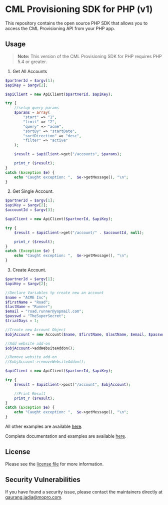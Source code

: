 # CML Provisioning SDK for PHP (v1)

This repository contains the open source PHP SDK that allows you to access the CML Provisioning API from your PHP app.

## Usage

> **Note:** This version of the CML Provisioning SDK for PHP requires PHP 5.4 or greater.

1. Get All Accounts
```php
$partnerId = $argv[1];
$apiKey = $argv[2];

$apiClient = new ApiClient($partnerId, $apiKey);

try {
    //setup query params
    $params = array(
        "start" => "1",
        "limit" => "2",
        "query" => "acme",
        "sortBy" => "startDate",
        "sortDirection" => "desc",
        "filter" => "active"
    );

    $result = $apiClient->get("/accounts", $params);

    print_r ($result);
}
catch (Exception $e) {
    echo "Caught exception: ",  $e->getMessage(), "\n";
}
```

2. Get Single Account.
```php
$partnerId = $argv[1];
$apiKey = $argv[2];
$accountId = $argv[3];

$apiClient = new ApiClient($partnerId, $apiKey);

try {
    $result = $apiClient->get("/account/" . $accountId, null);

    print_r ($result);
}
catch (Exception $e) {
    echo "Caught exception: ",  $e->getMessage(), "\n";
}
```

3. Create Account.
```php
$partnerId = $argv[1];
$apiKey = $argv[2];

//Declare Variables tp create new an account
$name = "ACME Inc";
$firstName = "Road";
$lastName = "Runner";
$email = "road.runner@yopmail.com";
$passwd = "TheSuperSecret";
$trialDays = 1;

//Create new Account Object
$objAccount = new Account($name, $firstName, $lastName, $email, $passwd, $trialDays);

//Add website add-on
$objAccount->addWebsiteAddon();

//Remove website add-on
//$objAccount->removeWebsiteAddon();

$apiClient = new ApiClient($partnerId, $apiKey);

try {
    $result = $apiClient->post("/account", $objAccount);

    //Print Result
    print_r ($result);
}
catch (Exception $e) {
    echo "Caught exception: ",  $e->getMessage(), "\n";
}
```

All other examples are available [here](https://github.com/cml-ai/php-provisioning-sdk/tree/master/tests).

Complete documentation and examples are available [here](https://docs.cml.ai/?version=latest).

## License

Please see the [license file](https://github.com/cml-ai/php-provisioning-sdk/blob/master/LICENSE.md) for more information.

## Security Vulnerabilities

If you have found a security issue, please contact the maintainers directly at [gaurang.jadia@mopro.com](mailto:gaurang.jadia@mopro.com).